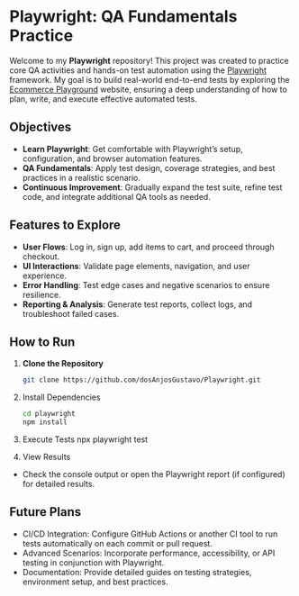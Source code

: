 # Playwright: QA Fundamentals Practice

Welcome to my **Playwright** repository! This project was created to practice core QA activities and hands-on test automation using the [Playwright](https://playwright.dev/) framework. My goal is to build real-world end-to-end tests by exploring the [Ecommerce Playground](https://ecommerce-playground.lambdatest.io/) website, ensuring a deep understanding of how to plan, write, and execute effective automated tests.

## Objectives

- **Learn Playwright**: Get comfortable with Playwright’s setup, configuration, and browser automation features.
- **QA Fundamentals**: Apply test design, coverage strategies, and best practices in a realistic scenario.
- **Continuous Improvement**: Gradually expand the test suite, refine test code, and integrate additional QA tools as needed.

## Features to Explore

- **User Flows**: Log in, sign up, add items to cart, and proceed through checkout.
- **UI Interactions**: Validate page elements, navigation, and user experience.
- **Error Handling**: Test edge cases and negative scenarios to ensure resilience.
- **Reporting & Analysis**: Generate test reports, collect logs, and troubleshoot failed cases.

## How to Run

1. **Clone the Repository**

   ```bash
   git clone https://github.com/dosAnjosGustavo/Playwright.git

   ```

2. Install Dependencies

   ```bash
   cd playwright
   npm install

   ```

3. Execute Tests
   npx playwright test

4. View Results

- Check the console output or open the Playwright report (if configured) for detailed results.

## Future Plans

- CI/CD Integration: Configure GitHub Actions or another CI tool to run tests automatically on each commit or pull request.
- Advanced Scenarios: Incorporate performance, accessibility, or API testing in conjunction with Playwright.
- Documentation: Provide detailed guides on testing strategies, environment setup, and best practices.
